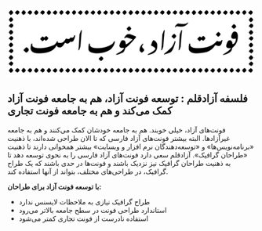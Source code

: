 ![banner](https://github.com/AzadQalam/azadqalam/raw/refs/heads/main/banner.svg)
## فلسفه آزادقلم : توسعه فونت آزاد، هم به جامعه فونت آزاد کمک می‌کند و هم به جامعه فونت تجاری

فونت‌های آزاد، خیلی خوبند. هم به جامعه خودشان کمک می‌کنند و هم به جامعه غیرآزادها. البته بیشتر فونت‌های آزاد فارسی که تا الان طراحی شده‌اند، با ذهنیت «برنامه‌نویس‌ها» و «توسعه‌دهندگان نرم افزار و وبسایت» بیشتر همخوانی دارند تا ذهنیت «طراحان گرافیک». آزادقلم سعی دارد فونت‌های آزاد فارسی را به نحوی توسعه دهد تا به ذهنیت طراحان گرافیک نیز نزدیک باشند و فونت‌ها در حدی باشند که یک طراح گرافیک، در طراحی‌های مختلف، بتواند از آنها استفاده کند.

**با توسعه فونت آزاد برای طراحان:**
 - طراح گرافیک نیازی به ملاحظات لایسنس ندارد
 - استاندارد طراحی فونت در سطح جامعه بالاتر می‌رود
 - استفاده نادرست از فونت تجاری کمتر می‌شود
